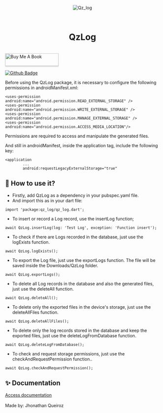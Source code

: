 <div align="center" id="top"> 
  <img src="./.github/app.gif" alt="Qz_log" />

&#xa0;

</div>

<h1 align="center">QzLog</h1>

<br>
<a href="https://buymeacoffee.com/jhonathanqr" target="_blank">
  <img src="https://www.buymeacoffee.com/assets/img/custom_images/orange_img.png" alt="Buy Me A Book" style="height: 41px !important;width: 174px !important;box-shadow: 0px 3px 2px 0px rgba(190, 190, 190, 0.5) !important;-webkit-box-shadow: 0px 3px 2px 0px rgba(190, 190, 190, 0.5) !important;">
</a>

[![Github Badge](https://img.shields.io/badge/GitHub-100000?style=for-the-badge&logo=github&logoColor=white&link=https://github.com/jhonathanqz)](https://github.com/jhonathanqz)

Before using the QzLog package, it is necessary to configure the following permissions in androidManifest.xml:

```
<uses-permission android:name="android.permission.READ_EXTERNAL_STORAGE" />
<uses-permission android:name="android.permission.WRITE_EXTERNAL_STORAGE" />
<uses-permission android:name="android.permission.MANAGE_EXTERNAL_STORAGE" />
<uses-permission android:name="android.permission.ACCESS_MEDIA_LOCATION"/>
```

Permissions are required to access and manipulate the generated files.

And still in androidManifest, inside the application tag, include the following key:

```
<application
        ...
        android:requestLegacyExternalStorage="true"
```

## :dart: How to use it?

- Firstly, add QzLog as a dependency in your pubspec.yaml file.
- And import this as in your dart file:

```
import 'package:qz_log/qz_log.dart';
```

- To insert or record a Log record, use the insertLog function;

```
await QzLog.insertLog(log: 'Test Log', exception: 'Function insert');
```

- To check if there are Logs recorded in the database, just use the logExists function.

```
await QzLog.logExists();
```

- To export the Log file, just use the exportLogs function. The file will be saved inside the Downloads/QzLog folder.

```
await QzLog.exportLogs();
```

- To delete all Log records in the database and also the generated files, just use the deleteAll function.

```
await QzLog.deleteAll();
```

- To delete only the exported files in the device's storage, just use the deleteAllFiles function.

```
await QzLog.deleteAllFiles();
```

- To delete only the log records stored in the database and keep the exported files, just use the deleteLogFromDatabase function.

```
await QzLog.deleteLogFromDatabase();
```

- To check and request storage permissions, just use the checkAndRequestPermission function..

```
await QzLog.checkAndRequestPermission();
```

## :sparkles: Documentation

<a href="https://github.com/jhonathanqz" target="_blank">
Access documentation</a>
<br>
<br>
Made by: Jhonathan Queiroz

